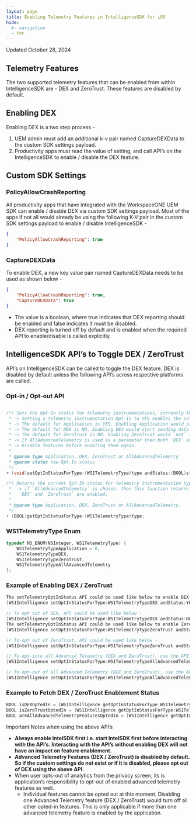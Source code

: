 ```yaml
---
layout: page
title: Enabling Telemetry Features in IntelligenceSDK for iOS
hide:
  #- navigation
  - toc
---
```


Updated October 28, 2024


## Telemetry Features


The two supported telemetry features that can be enabled from within IntelligenceSDK are - DEX and ZeroTrust. These features are disabled by default.

## Enabling DEX

Enabling DEX is a two step process - 

1. UEM admin must add an additional k-v pair named CaptureDEXData to the custom SDK settings payload.
1. Productivity apps must read the value of setting, and call API’s on the IntelligenceSDK to enable / disable the DEX feature. 

## Custom SDK Settings

### PolicyAllowCrashReporting

All productivity apps that have integrated with the WorkspaceONE UEM SDK can enable / disable DEX via custom SDK settings payload. Most of the apps if not all would already be using the following K-V pair in the custom SDK settings payload to enable / disable IntelligenceSDK - 

```json
{ 
    "PolicyAllowCrashReporting": true
}
```

### CaptureDEXData

To enable DEX, a new key value pair named CaptureDEXData needs to be used as shown below - 

```JSON
{
    "PolicyAllowCrashReporting": true,
    "CaptureDEXData": true
}
```

- The value is a boolean, where true indicates that DEX reporting should be enabled and false indicates it must be disabled. 
- DEX reporting is turned off by default and is enabled when the required API to enable/disable is called explicitly. 


## IntelligenceSDK API’s to Toggle DEX / ZeroTrust

API’s on IntelligenceSDK can be called to toggle the DEX feature. DEX is disabled by default unless the following API’s across respective platforms are called.
 
### Opt-in / Opt-out API

```Objective-C

/*! Sets the Opt-In status for telemetry instrumentations, currently the options are Application, DEX,  ZeroTrust or AllAdvancedTelemetry.
 * -> Setting a telemetry instrumentation Opt-In to YES enables the collection of telemetry data.
 * -> The default for Application is YES. Enabling Application would start sending data to the Intelligence backend.
 * -> The default for DEX is NO. Enabling DEX would start sending data to the Intelligence backend.
 * -> The default for ZeroTrust is NO. Enabling ZeroTrust would `not` send data to the Intelligence backend.
 * -> If AllAdvancedTelemetry is used as a parameter then both `DEX` and `ZeroTrust` are enabled.
 * -> Disable features before enabling them again.
 *
 * @param type Application, DEX, ZeroTrust or AllAdvancedTelemetry
 * @param status new Opt-In status
 */
+ (void)setOptInStatusForType:(WS1TelemetryType)type andStatus:(BOOL)status;

/*! Returns the current Opt-In status for telemetry instrumentation type
 *  -> if `AllAdvancedTelemetry` is chosen, then this function returns true only if both
 *   `DEX` and `ZeroTrust` are enabled.
 *
 * @param type Application, DEX, ZeroTrust or AllAdvancedTelemetry.
 */
+ (BOOL)getOptInStatusForType:(WS1TelemetryType)type;
``` 

### WS1TelemetryType Enum


```Objective-C
typedef NS_ENUM(NSInteger, WS1TelemetryType) {
    WS1TelemetryTypeApplication = 0,
    WS1TelemetryTypeDEX,
    WS1TelemetryTypeZeroTrust,
    WS1TelemetryTypeAllAdvancedTelemetry
};
```
 
### Example of Enabling DEX / ZeroTrust

```Objective-C
The setTelemetryOptInStatus API could be used like below to enable DEX
[WS1Intelligence setOptInStatusForType:WS1TelemetryTypeDEX andStatus:YES];

// To opt out of DEX, API could be used like below - 
[WS1Intelligence setOptInStatusForType:WS1TelemetryTypeDEX andStatus:NO];
The setTelemetryOptInStatus API could be used like below to enable ZeroTrust
[WS1Intelligence setOptInStatusForType:WS1TelemetryTypeZeroTrust andStatus:YES];

// To opt out of ZeroTrust, API could be used like below - 
[WS1Intelligence setOptInStatusForType:WS1TelemetryTypeZeroTrust andStatus:NO];

// To opt-into all Advanced Telemetry (DEX and ZeroTrust), use the API like below - 
[WS1Intelligence setOptInStatusForType:WS1TelemetryTypeAllAdvancedTelemetry andStatus:YES];

// To opt-out of all Advanced Telemetry (DEX and ZeroTrust), use the API like below -
[WS1Intelligence setOptInStatusForType:WS1TelemetryTypeAllAdvancedTelemetry andStatus:NO];
```
 
### Example to Fetch DEX / ZeroTrust Enablement Status

```Objective-C
BOOL isDEXOptedIn = [WS1Intelligence getOptInStatusForType:WS1TelemetryTypeDEX];
BOOL isZeroTrustOptedIn = [WS1Intelligence getOptInStatusForType:WS1TelemetryTypeZeroTrust];
BOOL areAllAdvancedTelemetryFeaturesOptedIn = [WS1Intelligence getOptInStatusForType:WS1TelemetryTypeAllAdvancedTelemetry];
```

Important Notes when using the above API’s

- **Always enable IntelSDK first i.e. start IntelSDK first before interacting with the API’s. Interacting with the API’s without enabling DEX will not have an impact on feature enablement.**
- **Advanced Telemetry Features (DEX / ZeroTrust) is disabled by default. So if the custom settings do not exist or if it is disabled, please opt out of DEX using the above API.**
- When user opts-out of analytics from the privacy screen, its is application’s responsibility to opt-out of enabled advanced telemetry features as well.
    - Individual features cannot be opted out at this moment. Disabling one Advanced Telemetry feature (DEX / ZeroTrust) would turn off all other opted-in features. This is only applicable if more than one advanced telemetry feature is enabled by the application. 
 
